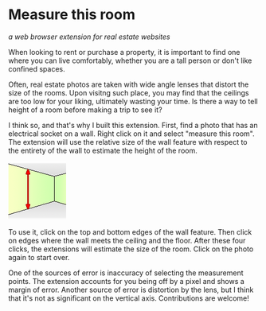 Measure this room
==
*a web browser extension for real estate websites*

When looking to rent or purchase a property, it is important to find one where you can live comfortably, whether you are a tall person or don't like confined spaces.

Often, real estate photos are taken with wide angle lenses that distort the size of the rooms. Upon visitng such place, you may find that the ceilings are too low for your liking, ultimately wasting your time. Is there a way to tell height of a room before making a trip to see it?

I think so, and that's why I built this extension. First, find a photo that has an electrical socket on a wall. Right click on it and select "measure this room". The extension will use the relative size of the wall feature with respect to the entirety of the wall to estimate the height of the room. 

![extension icon](src/icon128.png)

To use it, click on the top and bottom edges of the wall feature. Then click on edges where the wall meets the ceiling and the floor. After these four clicks, the extensions will estimate the size of the room. Click on the photo again to start over.

One of the sources of error is inaccuracy of selecting the measurement points. The extension accounts for you being off by a pixel and shows a margin of error. Another source of error is distortion by the lens, but I think that it's not as significant on the vertical axis. Contributions are welcome!

